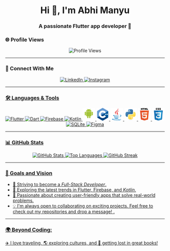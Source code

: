 <h1 align="center">Hi 👋, I'm Abhi Manyu</h1>
<h3 align="center">A passionate Flutter app developer  🚀</h3>


### 🌐 Profile Views
<p align="center">
  <img src="https://komarev.com/ghpvc/?username=abhi96088&label=PROFILE%20VIEWS&color=blueviolet&style=flat" alt="Profile Views" />
</p>

---

### 🔗 Connect With Me
<div align="center">
  <a href="https://www.linkedin.com/in/abhimanyu290" target="_blank">
    <img src="https://img.shields.io/badge/LinkedIn-0077B5?style=for-the-badge&logo=linkedin&logoColor=white" alt="LinkedIn">
  </a>
  <a href="https://instagram.com/abhi96088" target="_blank">
    <img src="https://img.shields.io/badge/Instagram-E4405F?style=for-the-badge&logo=instagram&logoColor=white" alt="Instagram">

</div>

---

### 🛠 Languages & Tools
<p align="center">
  <img src="https://www.vectorlogo.zone/logos/flutterio/flutterio-icon.svg" alt="Flutter" width="40" height="40" />
  <img src="https://www.vectorlogo.zone/logos/dartlang/dartlang-icon.svg" alt="Dart" width="40" height="40" />
  <img src="https://www.vectorlogo.zone/logos/firebase/firebase-icon.svg" alt="Firebase" width="40" height="40" />
  <img src="https://www.vectorlogo.zone/logos/kotlinlang/kotlinlang-icon.svg" alt="Kotlin" width="40" height="40" />
  <img src="https://raw.githubusercontent.com/devicons/devicon/master/icons/android/android-original-wordmark.svg" alt="Android" width="40" height="40" />
  <img src="https://raw.githubusercontent.com/devicons/devicon/master/icons/cplusplus/cplusplus-original.svg" alt="C++" width="40" height="40" />
  <img src="https://raw.githubusercontent.com/devicons/devicon/master/icons/java/java-original.svg" alt="Java" width="40" height="40" />
  <img src="https://raw.githubusercontent.com/devicons/devicon/master/icons/python/python-original.svg" alt="Python" width="40" height="40" />
  <img src="https://raw.githubusercontent.com/devicons/devicon/master/icons/html5/html5-original-wordmark.svg" alt="HTML" width="40" height="40" />
  <img src="https://raw.githubusercontent.com/devicons/devicon/master/icons/css3/css3-original-wordmark.svg" alt="CSS3" width="40" height="40" />
  <img src="https://www.vectorlogo.zone/logos/sqlite/sqlite-icon.svg" alt="SQLite" width="40" height="40" />
  <img src="https://www.vectorlogo.zone/logos/figma/figma-icon.svg" alt="Figma" width="40" height="40" />
</p>

---

### 📊 GitHub Stats
<div align="center">
  <img src="https://github-readme-stats.vercel.app/api?username=abhi96088&show_icons=true&theme=radical" alt="GitHub Stats" />
  <img src="https://github-readme-stats.vercel.app/api/top-langs/?username=abhi96088&layout=compact&theme=radical" alt="Top Languages" />
  <img src="https://github-readme-streak-stats.herokuapp.com/?username=abhi96088&theme=radical" alt="GitHub Streak" />
</div>

---

### 🎯 Goals and Vision
- 🌟 Striving to become a *Full-Stack Developer*.
- 🧩 Exploring the latest trends in Flutter, Firebase, and *Kotlin*.
- 🚀 Passionate about creating user-friendly apps that solve real-world problems.
- 💡 I'm always open to collaborating on exciting projects. Feel free to check out my repositories and drop a message! .

---

### 🌍 Beyond Coding:
✈️ I love traveling, 🌎 exploring cultures, and 📖 getting lost in great books!
